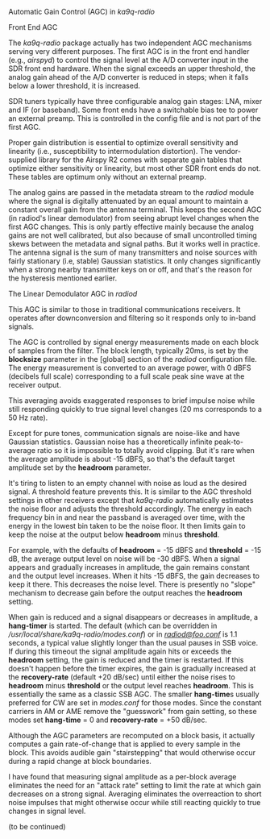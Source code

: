 Automatic Gain Control (AGC) in *ka9q-radio*

Front End AGC

The *ka9q-radio* package actually has two independent AGC mechanisms
serving very different purposes. The first AGC is in the front end
handler (e.g., *airspyd*) to control the signal level at the A/D
converter input in the SDR front end hardware. When the signal exceeds
an upper threshold, the analog gain ahead of the A/D converter is
reduced in steps; when it falls below a lower threshold, it is
increased.

SDR tuners typically have three configurable analog gain stages: LNA,
mixer and IF (or baseband).  Some front ends have a switchable bias tee
to power an external preamp.  This is controlled in the config file
and is not part of the first AGC.

Proper gain distribution is essential to optimize overall sensitivity
and linearity (i.e., susceptibility to intermodulation
distortion). The vendor-supplied library for the Airspy R2 comes with
separate gain tables that optimize either sensitivity or linearity,
but most other SDR front ends do not. These tables are optimum only
without an external preamp.

The analog gains are passed in the metadata stream to the *radiod*
module where the signal is digitally attenuated by an equal amount to
maintain a constant overall gain from the antenna terminal. This keeps
the second AGC (in radiod's linear demodulator) from seeing abrupt
level changes when the first AGC changes.  This is only partly
effective mainly because the analog gains are not well calibrated, but
also because of small uncontrolled timing skews between the metadata
and signal paths.  But it works well in practice. The antenna signal
is the sum of many transmitters and noise sources with fairly
stationary (i.e, stable) Gaussian statistics. It only changes
significantly when a strong nearby transmitter keys on or off, and
that's the reason for the hysteresis mentioned earlier.

The Linear Demodulator AGC in *radiod*

This AGC is similar to those in traditional communications
receivers. It operates after downconversion and filtering so it
responds only to in-band signals.

The AGC is controlled by signal energy measurements made on each block
of samples from the filter.  The block length, typically 20ms, is set
by the **blocksize** parameter in the [global] section of the *radiod*
configuration file. The energy measurement is converted to an average
power, with 0 dBFS (decibels full scale) corresponding to a full scale
peak sine wave at the receiver output.

This averaging avoids exaggerated responses to brief impulse noise
while still responding quickly to true signal level changes (20 ms
corresponds to a 50 Hz rate).

Except for pure tones, communication signals are noise-like and have
Gaussian statistics. Gaussian noise has a theoretically infinite
peak-to-average ratio so it is impossible to totally avoid clipping.
But it's rare when the average amplitude is about -15 dBFS, so that's
the default target amplitude set by the **headroom** parameter.

It's tiring to listen to an empty channel with noise as loud as the
desired signal. A threshold feature prevents this. It is similar to
the AGC threshold settings in other receivers except that *ka9q-radio*
automatically estimates the noise floor and adjusts the threshold
accordingly. The energy in each frequency bin in and near the passband
is averaged over time, with the energy in the lowest bin taken to be
the noise floor.  It then limits gain to keep the noise at the output
below **headroom** minus **threshold**.

For example, with the defaults of **headroom** = -15 dBFS and
**threshold** = -15 dB, the average output level on noise will be -30
dBFS. When a signal appears and gradually increases in amplitude, the
gain remains constant and the output level increases. When it hits -15
dBFS, the gain decreases to keep it there. This decreases the noise
level.  There is presently no "slope" mechanism to decrease gain
before the output reaches the **headroom** setting.

When gain is reduced and a signal disappears or decreases in
amplitude, a **hang-timer** is started. The default (which can be
overridden in */usr/local/share/ka9q-radio/modes.conf*) or in
*radiod@foo.conf* is 1.1 seconds, a typical value slightly longer than
the usual pauses in SSB voice.  If during this timeout the signal
amplitude again hits or exceeds the **headroom** setting, the gain is
reduced and the timer is restarted. If this doesn't happen before the
timer expires, the gain is gradually increased at the
**recovery-rate** (default +20 dB/sec) until either the noise rises to
**headroom** minus **threshold** or the output level reaches
**headroom**. This is essentially the same as a classic SSB AGC. The
smaller **hang-time**s usually preferred for CW are set in
*modes.conf* for those modes. Since the constant carriers in AM or AME
remove the "guesswork" from gain setting, so these modes set
**hang-time** = 0 and **recovery-rate** = +50 dB/sec.

Although the AGC parameters are recomputed on a block basis, it
actually computes a gain rate-of-change that is applied to every
sample in the block. This avoids audible gain "stairstepping" that
would otherwise occur during a rapid change at block boundaries.

I have found that measuring signal amplitude as a per-block average
eliminates the need for an "attack rate" setting to limit the rate at
which gain decreases on a strong signal. Averaging eliminates the
overreaction to short noise impulses that might otherwise occur while still
reacting quickly to true changes in signal level.

(to be continued)


